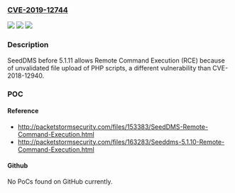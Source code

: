 ### [CVE-2019-12744](https://cve.mitre.org/cgi-bin/cvename.cgi?name=CVE-2019-12744)
![](https://img.shields.io/static/v1?label=Product&message=n%2Fa&color=blue)
![](https://img.shields.io/static/v1?label=Version&message=n%2Fa&color=blue)
![](https://img.shields.io/static/v1?label=Vulnerability&message=n%2Fa&color=brighgreen)

### Description

SeedDMS before 5.1.11 allows Remote Command Execution (RCE) because of unvalidated file upload of PHP scripts, a different vulnerability than CVE-2018-12940.

### POC

#### Reference
- http://packetstormsecurity.com/files/153383/SeedDMS-Remote-Command-Execution.html
- http://packetstormsecurity.com/files/163283/Seeddms-5.1.10-Remote-Command-Execution.html

#### Github
No PoCs found on GitHub currently.

